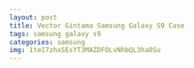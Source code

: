```yaml
---
layout: post
title: Vector Gintama Samsung Galaxy S9 Case
tags: samsung galaxy s9
categories: samsung
img: 1teI7zhxSEsYT3MAZDFOLvNhbQL3haOSu
---
```


